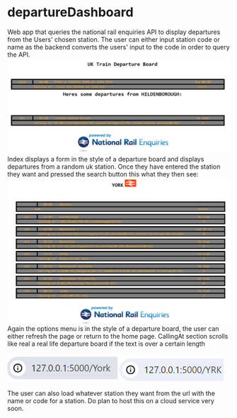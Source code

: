 # departureDashboard 
Web app that queries the national rail enquiries API to display departures from the Users' chosen station.
The user can either input station code or name as the backend converts the users' input to the code in order to query the API.
![alt text](index.png)
Index displays a form in the style of a departure board and displays departures from a random uk station.
Once they have entered the station they want and pressed the search button this what they then see:
![alt text](board.png)
Again the options menu is in the style of a departure board, the user can either refresh the page or return to the home page.
CallingAt section scrolls like real a real life departure board if the text is over a certain length


![alt text](url.png)
![alt text](url2.png)


The user can also load whatever station they want from the url with the name or code for a station.
Do plan to host this on a cloud service very soon.